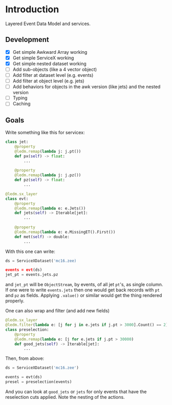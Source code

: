 # Introduction

Layered Event Data Model and services.

## Development

* [x] Get simple Awkward Array working
* [x] Get simple ServiceX working
* [x] Get simple nested dataset working
* [ ] Add sub-objects (like a 4 vector object)
* [ ] Add filter at dataset level (e.g. events)
* [ ] Add filter at object level (e.g. jets)
* [ ] Add behaviors for objects in the awk version (like jets) and the nested version
* [ ] Typing
* [ ] Caching

## Goals

Write something like this for servicex:

```python
class jet:
    @property
    @ledm.remap(lambda j: j.pt())
    def px(self) -> float:
        ...
    
    @property
    @ledm.remap(lambda j: j.pz())
    def pz(self) -> float:
        ...

@ledm.sx_layer
class evt:
    @property
    @ledm.remap(lambda e: e.Jets())
    def jets(self) -> Iterable[jet]:
        ...
    
    @property
    @ledm.remap(lambda e: e.MissingET().First())
    def met(self) -> double:
        ...
```

With this one can write:

```python
ds = ServiceXDataset('mc16.zee)

events = evt(ds)
jet_pt = events.jets.pz
```

and `jet_pt` will be `ObjectStream`, by events, of all jet `pt`'s, as single column. If one were to write `events.jets` then one would get back records with `pt` and `pz` as fields. Applying `.value()` or similar would get the thing rendered properly.

One can also wrap and filter (and add new fields)

```python
@ledm.sx_layer
@ledm.filter(lambda e: [j for j in e.jets if j.pt > 3000].Count() == 2])
class preselection:
    @property
    @ledm.remap(lambda e: [j for e.jets if j.pt > 30000)
    def good_jets(self) -> Iterable[jet]:
        ...
```

Then, from above:

```python
ds = ServiceXDataset('mc16.zee')

events = evt(ds)
presel = preselection(events)
```

And you can look at `good_jets` or `jets` for only events that have the reselection cuts applied. Note the nesting of the actions.
